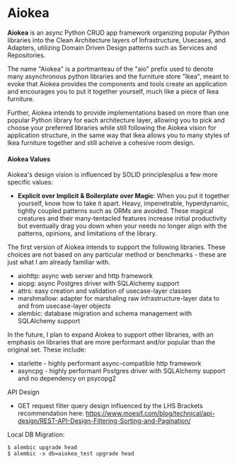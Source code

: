 # Aiokea
**Aiokea** is an async Python CRUD app framework organizing popular Python libraries into the Clean Architecture layers of Infrastructure, Usecases, and Adapters, utilizing Domain Driven Design patterns such as Services and Repositories.

The name "Aiokea" is a portmanteau of the "aio" prefix used to denote many asynchronous python libraries and the furniture store "Ikea", meant to evoke that Aiokea provides the components and tools create an application and encourages you to put it together yourself, much like a piece of Ikea furniture. 

Further, Aiokea intends to provide implementations based on more than one popular Python library for each architecture layer, allowing you to pick and choose your preferred libraries while still following the Aiokea vision for application structure, in the same way that Ikea allows you to many styles of Ikea furniture together and still acheive a cohesive room design.

#### Aiokea Values

Aiokea's design vision is influenced by SOLID principlesplus a few more specific values:

* **Explicit over Implicit & Boilerplate over Magic**: When you put it together yourself, know how to take it apart. Heavy, impenetrable, hyperdynamic, tightly coupled patterns such as ORMs are avoided. These magical creatures and their many-tentacled features increase initial productivity but eventually drag you down when your needs no longer align with the patterns, opinions, and limitations of the library.

The first version of Aiokea intends to support the following libraries. These choices are not based on any particular method or benchmarks -  these are just what I am already familiar with.
* aiohttp: async web server and http framework
* aiopg: async Postgres driver with SQLAlchemy support
* attrs: easy creation and validation of usecase-layer classes
* marshmallow: adapter for marshaling raw infrastructure-layer data to and from usecase-layer objects
* alembic: database migration and schema management with SQLAlchemy support

In the future, I plan to expand Aiokea to support other libraries, with an emphasis on libraries that are more performant and/or popular than the original set. These include:
* starlette - highly performant async-compatible http framework
* asyncpg - highly performant Postgres driver with SQLAlchemy support and no dependency on psycopg2
 
API Design
* GET request filter query design influenced by the LHS Brackets recommendation here: https://www.moesif.com/blog/technical/api-design/REST-API-Design-Filtering-Sorting-and-Pagination/

Local DB Migration:

    $ alembic upgrade head
    $ alembic -x db=aiokea_test upgrade head
